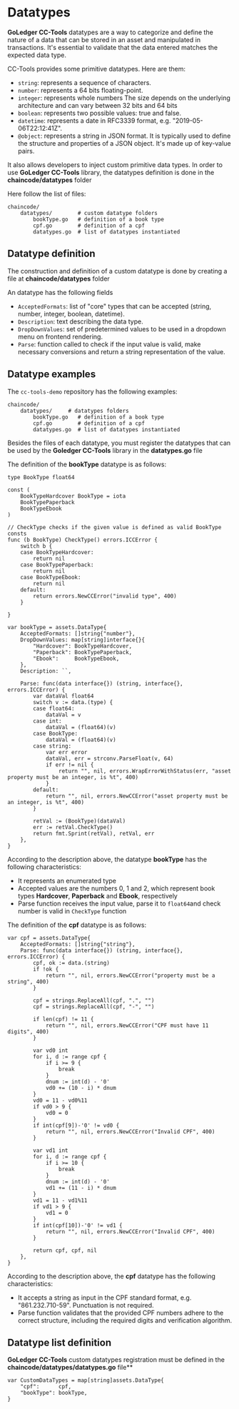 # Datatypes

**GoLedger CC-Tools**  datatypes are a way to categorize and define the nature of a data that can be stored in an asset and manipulated in transactions. It's essential to validate that the data entered matches the expected data type.

CC-Tools provides some primitive datatypes. Here are them:

-   `string`: represents a sequence of characters.
-   `number`: represents a 64 bits floating-point.
-   `integer`: represents whole numbers The size depends on the underlying architecture and can vary between 32 bits and 64 bits
-   `boolean`: represents two possible values: true and false.
-   `datetime`: represents a date in RFC3339 format, e.g. "2019-05-06T22:12:41Z".
-   `@object`: represents a string in JSON format. It is typically used to define the structure and properties of a JSON object. It's made up of key-value pairs.

It also allows developers to inject custom primitive data types. In order to use  **GoLedger CC-Tools**  library, the datatypes definition is done in the  **chaincode/datatypes**  folder

Here follow the list of files:

```
chaincode/
    datatypes/        # custom datatype folders
        bookType.go   # definition of a book type
        cpf.go        # definition of a cpf
        datatypes.go  # list of datatypes instantiated

```

## Datatype definition

The construction and definition of a custom datatype is done by creating a file at  **chaincode/datatypes**  folder

An datatype has the following fields

-   `AcceptedFormats`: list of "core" types that can be accepted (string, number, integer, boolean, datetime).
-   `Description`: text describing the data type.
-   `DropDownValues`: set of predetermined values to be used in a dropdown menu on frontend rendering.
-   `Parse`: function called to check if the input value is valid, make necessary conversions and return a string representation of the value.

## Datatype examples

The  `cc-tools-demo`  repository has the following examples:

```
chaincode/
    datatypes/     # datatypes folders
        bookType.go   # definition of a book type
        cpf.go        # definition of a cpf
        datatypes.go  # list of datatypes instantiated

```

Besides the files of each datatype, you must register the datatypes that can be used by the  **Goledger CC-Tools**  library in the  **datatypes.go**  file

The definition of the  **bookType**  datatype is as follows:

```
type BookType float64

const (
    BookTypeHardcover BookType = iota
    BookTypePaperback
    BookTypeEbook
)

// CheckType checks if the given value is defined as valid BookType consts
func (b BookType) CheckType() errors.ICCError {
    switch b {
    case BookTypeHardcover:
        return nil
    case BookTypePaperback:
        return nil
    case BookTypeEbook:
        return nil
    default:
        return errors.NewCCError("invalid type", 400)
    }

}

var bookType = assets.DataType{
    AcceptedFormats: []string{"number"},
    DropDownValues: map[string]interface{}{
        "Hardcover": BookTypeHardcover,
        "Paperback": BookTypePaperback,
        "Ebook":     BookTypeEbook,
    },
    Description: ``,

    Parse: func(data interface{}) (string, interface{}, errors.ICCError) {
        var dataVal float64
        switch v := data.(type) {
        case float64:
            dataVal = v
        case int:
            dataVal = (float64)(v)
        case BookType:
            dataVal = (float64)(v)
        case string:
            var err error
            dataVal, err = strconv.ParseFloat(v, 64)
            if err != nil {
                return "", nil, errors.WrapErrorWithStatus(err, "asset property must be an integer, is %t", 400)
            }
        default:
            return "", nil, errors.NewCCError("asset property must be an integer, is %t", 400)
        }

        retVal := (BookType)(dataVal)
        err := retVal.CheckType()
        return fmt.Sprint(retVal), retVal, err
    },
}

```

According to the description above, the datatype  **bookType**  has the following characteristics:

-   It represents an enumerated type
-   Accepted values are the numbers 0, 1 and 2, which represent book types  **Hardcover**,  **Paperback**  and  **Ebook**, respectively
-   Parse function receives the input value, parse it to  `float64`and check number is valid in  `CheckType`  function

The definition of the  **cpf**  datatype is as follows:

```
var cpf = assets.DataType{
	AcceptedFormats: []string{"string"},
	Parse: func(data interface{}) (string, interface{}, errors.ICCError) {
		cpf, ok := data.(string)
		if !ok {
			return "", nil, errors.NewCCError("property must be a string", 400)
		}

		cpf = strings.ReplaceAll(cpf, ".", "")
		cpf = strings.ReplaceAll(cpf, "-", "")

		if len(cpf) != 11 {
			return "", nil, errors.NewCCError("CPF must have 11 digits", 400)
		}

		var vd0 int
		for i, d := range cpf {
			if i >= 9 {
				break
			}
			dnum := int(d) - '0'
			vd0 += (10 - i) * dnum
		}
		vd0 = 11 - vd0%11
		if vd0 > 9 {
			vd0 = 0
		}
		if int(cpf[9])-'0' != vd0 {
			return "", nil, errors.NewCCError("Invalid CPF", 400)
		}

		var vd1 int
		for i, d := range cpf {
			if i >= 10 {
				break
			}
			dnum := int(d) - '0'
			vd1 += (11 - i) * dnum
		}
		vd1 = 11 - vd1%11
		if vd1 > 9 {
			vd1 = 0
		}
		if int(cpf[10])-'0' != vd1 {
			return "", nil, errors.NewCCError("Invalid CPF", 400)
		}

		return cpf, cpf, nil
	},
}

```

According to the description above, the  **cpf**  datatype has the following characteristics:

-   It accepts a string as input in the CPF standard format, e.g. "861.232.710-59". Punctuation is not required.
-   Parse function validates that the provided CPF numbers adhere to the correct structure, including the required digits and verification algorithm.

## Datatype list definition

**GoLedger CC-Tools**  custom datatypes registration must be defined in the  **chaincode/datatypes/datatypes.go**  file**

```
var CustomDataTypes = map[string]assets.DataType{
	"cpf":      cpf,
	"bookType": bookType,
}
```